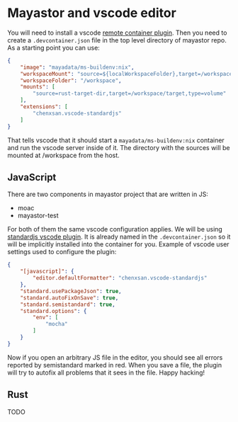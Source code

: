 # Mayastor and vscode editor

You will need to install a vscode [remote container plugin](https://marketplace.visualstudio.com/items?itemName=ms-vscode-remote.remote-containers).
Then you need to create a `.devcontainer.json` file in the top level directory
of mayastor repo. As a starting point you can use:

```json
{
    "image": "mayadata/ms-buildenv:nix",
    "workspaceMount": "source=${localWorkspaceFolder},target=/workspace,type=bind,consistency=delegated",
    "workspaceFolder": "/workspace",
    "mounts": [
        "source=rust-target-dir,target=/workspace/target,type=volume"
    ],
    "extensions": [
        "chenxsan.vscode-standardjs"
    ]
}
```

That tells vscode that it should start a `mayadata/ms-buildenv:nix` container
and run the vscode server inside of it. The directory with the sources will
be mounted at /workspace from the host.

## JavaScript

There are two components in mayastor project that are written in JS:

* moac
* mayastor-test

For both of them the same vscode configuration applies. We will be using
[standardjs vscode plugin](https://marketplace.visualstudio.com/items?itemName=chenxsan.vscode-standardjs).
It is already named in the `.devcontainer.json` so it will be implicitly
installed into the container for you. Example of vscode user settings
used to configure the plugin:

```json
{
    "[javascript]": {
        "editor.defaultFormatter": "chenxsan.vscode-standardjs"
    },
    "standard.usePackageJson": true,
    "standard.autoFixOnSave": true,
    "standard.semistandard": true,
    "standard.options": {
        "env": [
            "mocha"
        ]
    }
}
```

Now if you open an arbitrary JS file in the editor, you should see all errors
reported by semistandard marked in red. When you save a file, the plugin will
try to autofix all problems that it sees in the file. Happy hacking!

## Rust

TODO
